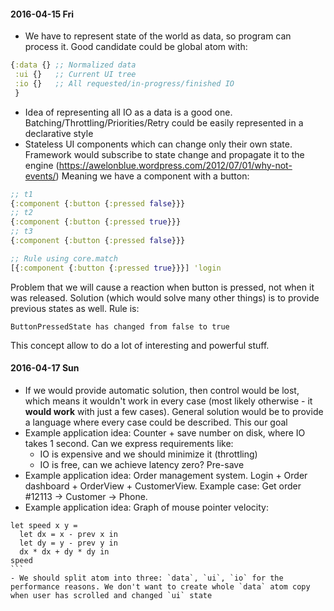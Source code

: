 #### 2016-04-15 Fri

- We have to represent state of the world as data, so program can process it. Good candidate could be global atom with:
``` clojure
{:data {} ;; Normalized data
 :ui {}   ;; Current UI tree
 :io {}   ;; All requested/in-progress/finished IO
 }
 ```

 - Idea of representing all IO as a data is a good one. Batching/Throttling/Priorities/Retry could be easily represented in a declarative style
 - Stateless UI components which can change only their own state. Framework would subscribe to state change and propagate it to the engine (https://awelonblue.wordpress.com/2012/07/01/why-not-events/) Meaning we have a component with a button:

``` clojure
;; t1
{:component {:button {:pressed false}}}
;; t2
{:component {:button {:pressed true}}}
;; t3
{:component {:button {:pressed false}}}

;; Rule using core.match
[{:component {:button {:pressed true}}}] 'login
```
Problem that we will cause a reaction when button is pressed, not when it was released. Solution (which would solve many other things) is to provide previous states as well. Rule is:
```
ButtonPressedState has changed from false to true
```
This concept allow to do a lot of interesting and powerful stuff.

#### 2016-04-17 Sun

- If we would provide automatic solution, then control would be lost, which means it wouldn't work in every case (most likely otherwise - it **would work** with just a few cases). General solution would be to provide a language where every case could be described. This our goal
- Example application idea: Counter + save number on disk, where IO takes 1 second. Can we express requirements like:
  - IO is expensive and we should minimize it (throttling)
  - IO is free, can we achieve latency zero? Pre-save
- Example application idea: Order management system. Login + Order dashboard + OrderView + CustomerView. Example case: Get order #12113 -> Customer -> Phone.
- Example application idea: Graph of mouse pointer velocity:
```` F#
let speed x y =
  let dx = x - prev x in
  let dy = y - prev y in
  dx * dx + dy * dy in
speed
```
- We should split atom into three: `data`, `ui`, `io` for the performance reasons. We don't want to create whole `data` atom copy when user has scrolled and changed `ui` state
